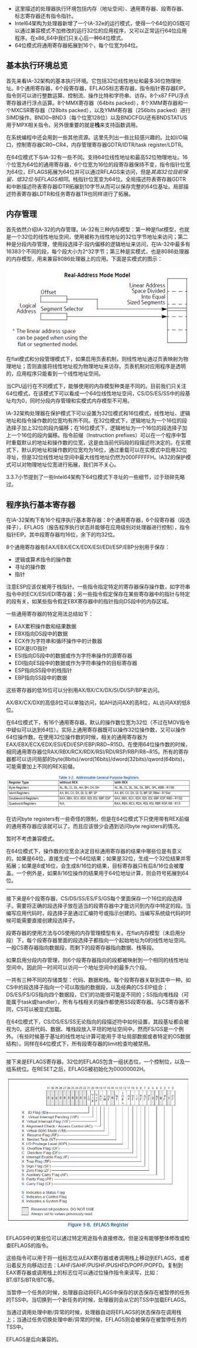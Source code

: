 * 这里描述的处理器执行环境包括内存（地址空间）、通用寄存器、段寄存器、标志寄存器还有指令指针。
* Intel64架构为处理器新增了一个IA-32e的运行模式，使得一个64位的OS既可以通过兼容模式不加修改的运行32位的应用程序，又可以正常运行64位应用程序。在x86_64中我们只关心后一种64位模式。
* 64位模式将通用寄存器拓展到16个，每个位宽为64位。

## 基本执行环境总览

首先来看IA-32架构的基本执行环境。它包括32位线性地址和最多36位物理地址。8个通用寄存器，6个段寄存器，EFLAGS标志寄存器，指令指针寄存器EIP。指令则可以进行整数运算、控制流、操作比特和字符串、访存。8个x87 FPU浮点寄存器进行浮点运算。8个MMX寄存器（64bits packed），8个XMM寄存器和一个MXCSR寄存器（128bits packed），以及YMM寄存器（256bits packed）进行SIMD操作。BND0~BND3（每个位宽128位）以及BNDCFGU还有BNDSTATUS用于MPX相关指令。另外很重要的就是**栈**来支持函数调用。

在系统编程中还会用到一些其他资源。这里先列出一些比较感兴趣的。比如I/O端口，控制寄存器CR0~CR4，内存管理寄存器GDTR/IDTR/task register/LDTR。

在64位模式下与IA-32有一些不同。支持64位线性地址和最高52位物理地址。16个位宽为64位的通用寄存器，6个位宽为16位的段寄存器保持不变，指令指针位宽为64位，EFLAGS拓展为64位并可以通过RFLAGS来访问，但是*其高32位目前保留，低32位与EFLAGS相同*。栈指针位宽变为64位。全局描述符表寄存器GDTR和中断描述符表寄存器IDTR拓展到10字节从而可以保存完整的64位基址。局部描述符表寄存器LDTR和任务寄存器TR也同样进行了拓展。

## 内存管理

首先依然介绍IA-32的内存管理。IA-32有三种内存模型：第一种是flat模型，也就是一个32位的线性地址空间，使用被称为线性地址的32位字节地址来访问；第二种是分段内存管理，使用段选择子:段内偏移的逻辑地址来访问，在IA-32中最多有16383个不同的段，每个段大小为2^32字节；第三种是实模式，也是8086处理器的内存模型，用来兼容8086处理器上的应用。下面是实模式的图示：

![](real-address-mode.png)

在flat模式和分段管理模式下，如果启用页表机制，则线性地址通过页表映射为物理地址；否则直接将线性地址视为物理地址来访存。页表机制对应用程序是透明的，应用程序只能看到一个线性地址空间。

当CPU运行在不同模式下，能够使用的内存模型种类是不同的。目前我们只关注64位模式，在该模式下可以看成一个64位线性地址空间，CS/DS/ES/SS中的段基址均为0，同时分段内存管理和实模式内存模型不可用。

IA-32架构处理器在保护模式下可以设置为32位模式和16位模式，线性地址、逻辑地址和指令操作数的位宽均有所不同。在32位模式下，逻辑地址为一个16位的段选择子加上32位的段内偏移；在16位模式下，逻辑地址为一个16位的段选择子加上一个16位的段内偏移。指令前缀（Instruction prefixes）可以在一个程序中暂时重载默认的地址和操作数的位宽，这是由当前代码段的段描述符决定的。在实模式下，默认的地址和操作数的位宽均为16位，通过重载可以在实模式中启用32位寻址，但是32位线性地址空间中最大线性地址仍然为000FFFFFH。IA32的保护模式可以对物理地址位宽进行拓展，我们并不关心。

3.3.7小节提到了一些Intel64架构下64位模式下寻址的一些细节，过于琐碎先略过。

## 程序执行基本寄存器

在IA-32架构下有16个程序执行基本寄存器：8个通用寄存器，6个段寄存器（段选择子），EFLAGS（报告程序执行状态并能够在应用级别对处理器进行控制），指令指针EIP。其中段寄存器均16位，余下的均32位。

8个通用寄存器有EAX/EBX/ECX/EDX/ESI/EDI/ESP/EBP分别用于保存：

* 逻辑或算术指令的操作数
* 寻址的操作数
* 指针

注意ESP应该仅被用于栈指针。一些指令指定特定的寄存器保存操作数，如字符串指令中的ECX/ESI/EDI寄存器；另一些指令假定保存在某些寄存器中的指针与特定的段有关，如某些指令假定EBX寄存器中的指针指向DS段中的内存区域。

一些通用寄存器的特定用法总结如下：

* EAX累积操作数和结果数据
* EBX指向DS段中的数据
* ECX作为字符串和循环操作中的计数器
* EDX是I/O指针
* ESI指向DS段中的数据或作为字符串操作的源寄存器
* EDI指向ES段中的数据或作为字符串操作的目标寄存器
* ESP指向SS段中的栈指针
* EBP指向SS段中的数据

这些寄存器的低16位可以分别用AX/BX/CX/DX/SI/DI/SP/BP来访问。

AX/BX/CX/DX的高低8位可以单独访问，如AH访问AX的高8位，AL访问AX的低8位。

在64位模式下，有16个通用寄存器，默认的操作数位宽为32位（不过在MOV指令中疑似可以达到64位）。实际上通用寄存器既可以操作32位操作数，又可以操作64位操作数。在使用32位操作数的时候，相关的通用寄存器为EAX/EBX/ECX/EDX/ESI/EDI/ESP/EBP/R8D~R15D。在使用64位操作数的时候，相同通用寄存器位RAX/RBX/RCX/RDX/RSI/RDI/RSP/RBP/R8~R15。所有的寄存器都可以访问局部的byte(8bits)/word(16bits)/dword(32bits)/qword(64bits)，可能需要加上不同的REX前缀。

![](gp.png)

在访问byte registers有一些奇怪的限制，但是在64位模式下只使用带有REX前缀的通用寄存器应该就可以了。而且应该很少会遇到访问byte registers的情况。

暂时不考虑兼容模式。

在64位模式下，操作数的位宽会决定目标通用寄存器的结果中哪些位是有意义的。如果是64位，直接生成一个64位结果；如果是32位，生成一个32位结果并零拓展；如果是8或16位，会生成8/16位的结果，目标寄存器只有后8/16位会被覆盖。一个例外是，如果8/16位操作的结果用于64位地址计算，则会符号拓展到64位。

***

接下来是6个段寄存器，CS/DS/SS/ES/FS/GS每个里面保存一个16位的段选择子。需要将正确的段选择子放在适当的段寄存器中才能访问到内存中特定的段。当编写应用代码时，段选择子是通过汇编符号或指示创建的。当编写系统级代码的时候可能需要直接创建段选择子。

段寄存器的使用方法与OS使用的内存管理模型有关。在flat内存模型（未启用分段）下，每个段寄存器里面的段选择子都指向一个起始地址为0的线性地址空间。一般CS寄存器指向数据段，而剩下的段寄存器指向数据、栈等段。

如果启用分段内存管理，则6个段寄存器指向的段都被映射到一个相同的线性地址空间中。因此同一时间可以访问一个地址空间中的最多六个段。

一共有三种不同的存储类型：代码、数据和栈。每个段寄存器关联到其中一种。如CS中的段选择子指向一个可以取指的数据段，以及经典的CS:EIP组合；DS/ES/FS/GS指向四个数据段，它们的功能很可能是不同的；SS指向堆栈段（可能属于task或handler），所有与栈相关的操作都使用SS段寄存器。与CS寄存器不同，CS可以被显式加载。

在64位模式下，CS/DS/ES/SS无论指向的段描述符中如何设置，其段基址都会被视为0。这将代码、数据、堆栈段放入平坦的地址空间中。然而FS/GS是一个例外。（有些时候基于基址的线性地址计算可能用于寻址局部数据或者特定的OS数据结构）。同样在64位模式下，所有段寄存器的limit检查均被禁用。

***

接下来是EFLAGS寄存器。32位的EFLAGS包含一组状态位，一个控制位，以及一组系统位。在RESET之后，EFLAGS被初始化为00000002H。

![](eflags.png)

EFLAGS中的某些位可以通过特定用途指令直接修改。但是没有能够整体修改或检查EFLAGS的指令。

这些指令可以用于将一组标志位从EAX寄存器或者调用栈上移动到EFLAGS，或者沿着反方向移动过去：LAHF/SAHF/PUSHF/PUSHFD/POPF/POPFD。复制到EAX寄存器或调用栈上的标志位可以通过位操作指令来读写，比如：BT/BTS/BTR/BTC等。

当暂停一个任务的时候，处理器自动将EFLAGS中保存的状态保存在被暂停的任务的TSS中。当切换到一个新任务的时候，处理器则会从它的TSS中加载EFLAGS。

当通过调用处理中断/异常的时候，处理器自动将EFLAGS的状态保存在调用栈上；当通过任务切换处理中断/异常的时候，EFLAGS则会被保存在被暂停任务的TSS中。

EFLAGS是后向兼容的。